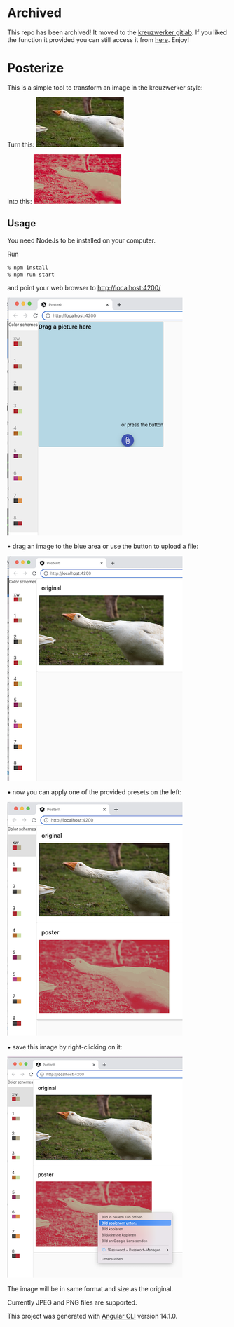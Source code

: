 # Archived
This repo has been archived! It moved to the [kreuzwerker gitlab](https://gitlab.kreuzwerker.de/engineering/xw-posterize).
If you liked the function it provided you can still access it from [here](https://engineering.hosted-by-xw.de/xw-posterize). Enjoy!

# Posterize
This is a simple tool to transform an image in the kreuzwerker style:

Turn this:
![](doc/goose_thumb.jpg)

into this:
![](doc/goose_xw_thumb.jpg)

## Usage
You need NodeJs to be installed on your computer.

Run
```shell
% npm install
% npm run start
```
and point your web browser to  [http://localhost:4200/](`http://localhost:4200/`)

![](doc/startScreen.png)

• drag an image to the blue area or use the button to upload a file:

![](doc/original_uploaded.png)

• now you can apply one of the provided presets on the left:

![](doc/preset_applied.png)

• save this image by right-clicking on it:

![](doc/save_poster.png)

The image will be in same format and size as the original.

Currently JPEG and PNG files are supported.



This project was generated with [Angular CLI](https://github.com/angular/angular-cli) version 14.1.0.

